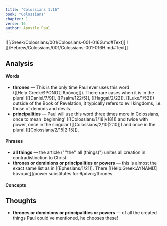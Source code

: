```yaml
---
title: "Colossians 1:16"
book: "Colossians"
chapter: 1
verse: 16
author: Apostle Paul
---
```

![[/Greek/Colossians/001/Colossians-001-016G.md#Text]]
![[/Hebrew/Colossians/001/Colossians-001-016H.md#Text]]

## Analysis

#### Words
- **thrones** — This is the only time Paul ever uses this word ([[Help:Greek:ΘΡΟΝΟΣ|θρόνος]]).  There rare cases when it is in the plural ([[Daniel/7/9]], [[Psalm/122/5]], [[Haggai/2/22]], [[Luke/1/52]]) outside of the Book of Revelation, it typically refers to evil kingdoms, i.e. those of demons and devils.
- **principalities** — Paul will use this word three times more in Colossians, once to mean 'beginning' ([[Colossians/1/18|v18]]) and twice with power, once in the singular ([[Colossians/2/10|2:10]]) and once in the plural ([[Colossians/2/15|2:15]]).

#### Phrases
- **all things** — the article ("''the'' all (things)") unites all creation in contradistinction to Christ.
- **thrones or dominions or principalities or powers** — this is almost the exact same list as in [[Ephesians/1/21]].  There [[Help:Greek:ΔΥΝΑΜΙΣ|δύναμις]]/power substitutes for θρόνος/thrones.

#### Concepts

## Thoughts
- **thrones or dominions or principalities or powers** — of all the created things Paul could've mentioned, he chooses these!
